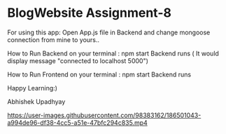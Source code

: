 # BlogWebsite Assignment-8

For using this app:
Open App.js file in Backend and change mongoose connection from mine to yours..

How to Run Backend
on your terminal :
npm start
Backend runs ( It would display message "connected to localhost 5000")

How to Run Frontend
on your terminal :
npm start
Backend runs

Happy Learning:)

Abhishek Upadhyay


https://user-images.githubusercontent.com/98383162/186501043-a994de96-df38-4cc5-a51e-47bfc294c835.mp4


